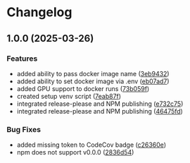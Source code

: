 # Changelog

## 1.0.0 (2025-03-26)


### Features

* added ability to pass docker image name ([3eb9432](https://github.com/VoxExtract-Labs/vox-demucs/commit/3eb9432ba04e0d275339db6173ff5feff7b2066d))
* added ability to set docker image via .env ([eb07ad7](https://github.com/VoxExtract-Labs/vox-demucs/commit/eb07ad765402b29108003541a608ccf477bc8a88))
* added GPU support to docker runs ([73b059f](https://github.com/VoxExtract-Labs/vox-demucs/commit/73b059f74d85b985afab51e2bc6455891cfbf519))
* created setup venv script ([7eab87f](https://github.com/VoxExtract-Labs/vox-demucs/commit/7eab87f49bb443756fa4b3460000ae18cca6f1a5))
* integrated release-please and NPM publishing ([e732c75](https://github.com/VoxExtract-Labs/vox-demucs/commit/e732c75f9955978e149b0858b680c2dc4e8c2296))
* integrated release-please and NPM publishing ([46475fd](https://github.com/VoxExtract-Labs/vox-demucs/commit/46475fd3ae2debb9c1939c9754e5bcf2135a0012))


### Bug Fixes

* added missing token to CodeCov badge ([c26360e](https://github.com/VoxExtract-Labs/vox-demucs/commit/c26360e07c587819dd5e252b622722efc73e0855))
* npm does not support v0.0.0 ([2836d54](https://github.com/VoxExtract-Labs/vox-demucs/commit/2836d54468fcb5018d271c5ca6409ef9e4296dec))
